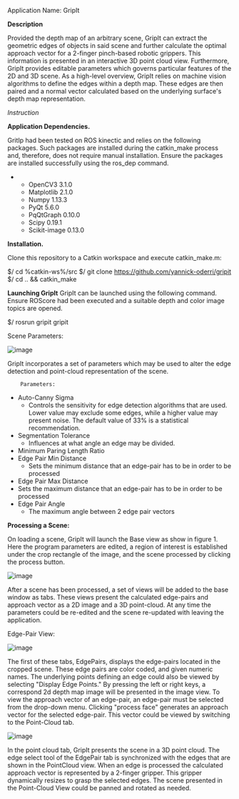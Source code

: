Application Name: GripIt

**Description**

Provided the depth map of an arbitrary scene, GripIt can extract the geometric edges of objects in said scene and further calculate the optimal approach vector for a 2-finger pinch-based robotic grippers. This information is presented in an interactive 3D point cloud view. Furthermore, GripIt provides editable parameters which governs particular features of the 2D and 3D scene. As a high-level overview, GripIt relies on machine vision algorithms to define the edges within a depth map. These edges are then paired and a normal vector calculated based on the underlying surface&#39;s depth map representation.

*Instruction*

**Application Dependencies.**

GritIp had been tested on ROS kinectic and relies on the following packages. Such packages are installed during the catkin_make process and, therefore, does not require manual installation. Ensure the packages are installed successfully using the ros_dep command.

-
  - OpenCV3                3.1.0
  - Matplotlib                2.1.0
  - Numpy                        1.13.3
  - PyQt                        5.6.0
  - PqQtGraph                0.10.0
  - Scipy                        0.19.1
  - Scikit-image                0.13.0

**Installation.**

Clone this repository to a Catkin workspace and execute catkin_make.m:

$/ cd %catkin-ws%/src
$/ git clone https://github.com/yannick-oderri/gripit
$/ cd .. && catkin_make

**Launching GripIt**
GripIt can be launched using the following command. Ensure ROScore had been executed and a suitable depth and color image topics are opened.

$/ rosrun gripit gripit



Scene Parameters:

![image](https://user-images.githubusercontent.com/847804/47836606-63380180-dd7f-11e8-88ac-6b650e2bd20c.png)


GripIt incorporates a set of parameters which may be used to alter the edge detection and point-cloud representation of the scene.

        Parameters:

- Auto-Canny Sigma
  - Controls the sensitivity for edge detection algorithms that are used. Lower value may exclude some edges, while a higher value may present noise. The default value of 33% is a statistical recommendation.
- Segmentation        Tolerance
  - Influences at what angle an edge may be divided.
- Minimum Paring Length Ratio
- Edge Pair Min Distance
  - Sets the minimum distance that an edge-pair has to be in order to be processed
-  Edge Pair Max Distance
  - Sets the maximum distance that an edge-pair has to be in order to be processed
- Edge Pair Angle
  - The maximum angle between 2 edge pair vectors

**Processing a Scene:**

On loading a scene, GripIt will launch the Base view as show in figure 1. Here the program parameters are edited, a region of interest is established under the crop rectangle of the image, and the scene processed by clicking the process button.

![image](https://user-images.githubusercontent.com/847804/47836771-dccfef80-dd7f-11e8-8450-94cba4f4ef22.png)

After a scene has been processed, a set of views will be added to the base window as tabs. These views present the calculated edge-pairs and approach vector as a 2D image and a 3D point-cloud. At any time the parameters could be re-edited and the scene re-updated with leaving the application.



Edge-Pair View:

![image](https://user-images.githubusercontent.com/847804/47836814-0ab53400-dd80-11e8-8d94-86517731bb55.png)


The first of these tabs, EdgePairs, displays the edge-pairs located in the cropped scene.  These edge pairs are color coded, and given numeric names. The underlying points defining an edge could also be viewed by selecting &quot;Display Edge Points.&quot; By pressing the left or right keys, a correspond 2d depth map image will be presented in the image view. To view the approach vector of an edge-pair, an edge-pair must be selected from the drop-down menu. Clicking &quot;process face&quot; generates an approach vector for the selected edge-pair. This vector could be viewed by switching to the Point-Cloud tab.

![image](https://user-images.githubusercontent.com/847804/47836838-215b8b00-dd80-11e8-8a90-a13437607edc.png)

In the point cloud tab, GripIt presents the scene in a 3D point cloud. The edge select tool of the EdgePair tab is synchronized with the edges that are shown in the PointCloud view. When an edge is processed the calculated approach vector is represented by a 2-finger gripper. This gripper dynamically resizes to grasp the selected edges. The scene presented in the Point-Cloud View could be panned and rotated as needed.

